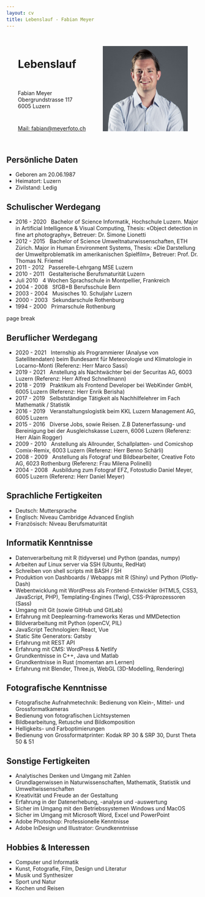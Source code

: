 ```yaml
---
layout: cv
title: Lebenslauf - Fabian Meyer
---
```

<div class="header" style="display: flex; align-items: center; padding: 20px; border-radius: 8px;">
    <div style="width: 50%; display: block;">
        <div style="margin: 10px;">
            <h1>
                Lebenslauf
            </h1>
        </div>
        <br>
        <div style="margin: 10px;">
            <p>
                Fabian Meyer<br>
                Obergrundstrasse 117<br>
                6005 Luzern
            </p>
        </div>
        <br>
        <div id="adress" style="margin: 10px;">
            <a href="mailto:fabian@meyerfoto.ch">Mail: fabian@meyerfoto.ch</a><br>
        </div>
    </div>
    <div style="width: 50%; display: block; margin: 10px;">
        <img src="./portrait.jpg" alt="Portrait">
    </div>
</div>

## Persönliche Daten

* Geboren am 20.06.1987
* Heimatort: Luzern
* Zivilstand: Ledig

## Schulischer Werdegang

* 2016 - 2020   &nbsp; Bachelor of Science Informatik, Hochschule Luzern. Major in Artificial Intelligence & Visual Computing, Thesis: «Object detection in fine art photography», Betreuer: Dr. Simone Lionetti 
* 2012 - 2015   &nbsp; Bachelor of Science Umweltnaturwissenschaften, ETH Zürich. Major in Human Environment Systems, Thesis: «Die Darstellung der Umweltproblematik im amerikanischen Spielfilm», Betreuer: Prof. Dr. Thomas N. Friemel 
* 2011 - 2012   &nbsp; Passerelle-Lehrgang MSE Luzern 
* 2010 - 2011   &nbsp; Gestalterische Berufsmaturität Luzern 
* Juli 2010     &nbsp; 4 Wochen Sprachschule in Montpellier, Frankreich 
* 2004 - 2008   &nbsp; SfGB+B Berufsschule Bern 
* 2003 - 2004   &nbsp; Musisches 10. Schuljahr Luzern 
* 2000 - 2003   &nbsp; Sekundarschule Rothenburg 
* 1994 - 2000   &nbsp; Primarschule Rothenburg 

<div class="page-break">page break</div>

## Beruflicher Werdegang

* 2020 - 2021   &nbsp; Internship als Programmierer (Analyse von Satellitendaten) beim Bundesamt für Meteorologie und Klimatologie in Locarno-Monti (Referenz: Herr Marco Sassi) 
* 2019 - 2021   &nbsp; Anstellung als Nachtwächter bei der Securitas AG, 6003 Luzern	 (Referenz: Herr Alfred Schnellmann) 
* 2018 - 2019	&nbsp; Praktikum als Frontend Developer bei WebKinder GmbH, 6005 Luzern (Referenz: Herr Enrik Berisha) 
* 2017 - 2019	&nbsp; Selbstständige Tätigkeit als Nachhilfelehrer im Fach Mathematik / Statistik 
* 2016 - 2019	&nbsp; Veranstaltungslogistik beim KKL Luzern Management AG, 6005 Luzern  
* 2015 - 2016	&nbsp; Diverse Jobs, sowie Reisen. Z.B Datenerfassung- und Bereinigung bei der	Ausgleichskasse Luzern, 6006 Luzern (Referenz: Herr Alain Rogger) 
* 2009 - 2010 	&nbsp; Anstellung als Allrounder, Schallplatten- und Comicshop Comix-Remix, 6003 Luzern (Referenz: Herr Benno Schärli) 
* 2008 - 2009 	&nbsp; Anstellung als Fotograf und Bildbearbeiter, Creative Foto AG, 6023 Rothenburg (Referenz: Frau Milena Polinelli) 
* 2004 - 2008 	&nbsp; Ausbildung zum Fotograf EFZ, Fotostudio Daniel Meyer, 6005 Luzern (Referenz: Herr Daniel Meyer) 

## Sprachliche Fertigkeiten

* Deutsch:      Muttersprache 
* Englisch:     Niveau Cambridge Advanced English 
* Französisch:  Niveau Berufsmaturität 

## Informatik Kenntnisse

* Datenverarbeitung mit R (tidyverse) und Python (pandas, numpy) 
* Arbeiten auf Linux server via SSH (Ubuntu, RedHat) 
* Schreiben von shell scripts mit BASH / SH 
* Produktion von Dashboards / Webapps mit R (Shiny) und Python (Plotly-Dash) 
* Webentwicklung mit WordPress als Frontend-Entwickler (HTML5, CSS3, JavaScript, PHP), Templating-Engines (Twig), CSS-Präprozessoren (Sass) 
* Umgang mit Git (sowie GitHub und GitLab) 
* Erfahrung mit Deeplearning-frameworks Keras und MMDetection 
* Bildverarbeitung mit Python (openCV, PIL) 
* JavaScript Technologien: React, Vue 
* Static Site Generators: Gatsby 
* Erfahrung mit REST API 
* Erfahrung mit CMS: WordPress & Netlify 
* Grundkentnisse in C++, Java und Matlab 
* Grundkentnisse in Rust (momentan am Lernen) 
* Erfahrung mit Blender, Three.js, WebGL  (3D-Modelling, Rendering) 

## Fotografische Kenntnisse

* Fotografische Aufnahmetechnik: Bedienung von Klein-, Mittel- und Grossformatkameras 
* Bedienung von fotografischen Lichtsystemen 
* Bildbearbeitung, Retusche und Bildkomposition 
* Helligkeits- und Farboptimierungen 
* Bedienung von Grossformatprinter: Kodak RP 30 & SRP 30, Durst Theta 50 & 51 

## Sonstige Fertigkeiten

* Analytisches Denken und Umgang mit Zahlen 
* Grundlagenwissen in Naturwissenschaften, Mathematik, Statistik und Umweltwissenschaften 
* Kreativität und Freude an der Gestaltung 
* Erfahrung in der Datenerhebung, -analyse und -auswertung 
* Sicher im Umgang mit den Betriebssystemen Windows und MacOS 
* Sicher im Umgang mit Microsoft Word, Excel und PowerPoint 
* Adobe Photoshop: Professionelle Kenntnisse 
* Adobe InDesign und Illustrator: Grundkenntnisse 

## Hobbies & Interessen

* Computer und Informatik 
* Kunst, Fotografie, Film, Design und Literatur 
* Musik und Synthesizer 
* Sport und Natur 
* Kochen und Reisen 
